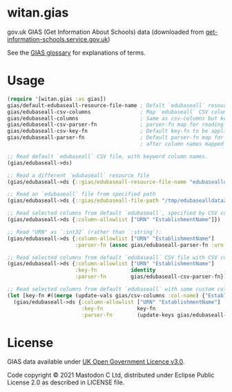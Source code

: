 # witan.gias

gov.uk GIAS (Get Information About Schools) data (downloaded from [get-information-schools.service.gov.uk](https://www.get-information-schools.service.gov.uk/))

See the [GIAS glossary](https://www.get-information-schools.service.gov.uk/glossary) for explanations of terms.

# Usage

``` clojure
(require '[witan.gias :as gias])
gias/default-edubaseall-resource-file-name ; Defalt `edubaseall` resource file of establishment data.
gias/edubaseall-csv-columns                ; Map `edubaseall` CSV column names to (maps of) metadata.
gias/edubaseall-columns                    ; Same as csv-columns but keyed by the (keyword) dataset column names.
gias/edubaseall-csv-parser-fn              ; parser-fn map for reading `edubaseall` CSV file with CSV column names.
gias/edubaseall-csv-key-fn                 ; Default key-fn to be applied to `edubaseall` CSV column names.
gias/edubaseall-parser-fn                  ; Default parser-fn map for reading  `edubaseall` CSV file
                                           ; after column names mapped using `edubaseall-csv-key-fn`.

;; Read default `edubaseall` CSV file, with keyword column names.
(gias/edubaseall->ds)

;; Read a different `edubaseall` resource file
(gias/edubaseall->ds {::gias/edubaseall-resource-file-name "edubasealldata20230817.csv"})

;; Read an `edubaseall` file from specified path
(gias/edubaseall->ds {::gias/edubaseall-file-path "/tmp/edubasealldata20230421.csv"})

;; Read selected columns from default `edubaseall`, specified by CSV column name:
(gias/edubaseall->ds {:column-allowlist ["URN" "EstablishmentName"]})

;; Read "URN" as `:int32` (rather than `:string`):
(gias/edubaseall->ds {:column-allowlist ["URN" "EstablishmentName"]
                      :parser-fn (assoc gias/edubaseall-parser-fn :urn :int32)})

;; Read selected columns from default `edubaseall` CSV file with CSV colum names:
(gias/edubaseall->ds {:column-allowlist ["URN" "EstablishmentName"]
                      :key-fn           identity
                      :parser-fn        gias/edubaseall-csv-parser-fn})

;; Read selected columns from default `edubaseall` with some custom column names:
(let [key-fn #((merge (update-vals gias/csv-columns :col-name) {"EstablishmentName" :gias-establishment-name}) % %)]
  (gias/edubaseall->ds {:column-allowlist ["URN" "EstablishmentName"]
                        :key-fn           key-fn
                        :parser-fn        (update-keys gias/edubaseall-csv-parser-fn key-fn)}))


```

# License

GIAS data available under [UK Open Government Licence v3.0](https://www.nationalarchives.gov.uk/doc/open-government-licence/version/3/).

Code copyright © 2021 Mastodon C Ltd, distributed under Eclipse Public License 2.0 as described in LICENSE file.

